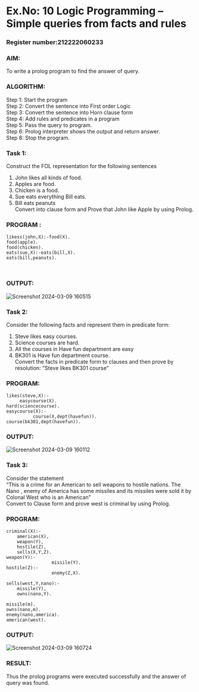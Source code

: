 # Ex.No: 10  Logic Programming –  Simple queries from facts and rules                                     
### Register number:212222060233
### AIM: 
To write a prolog program to find the answer of query. 
###  ALGORITHM:
 Step 1: Start the program <br> 
 Step 2: Convert the sentence into First order Logic  <br> 
 Step 3:  Convert the sentence into Horn clause form  <br> 
 Step 4: Add rules and predicates in a program   <br> 
 Step 5:  Pass the query to program. <br> 
 Step 6: Prolog interpreter shows the output and return answer. <br> 
 Step 8:  Stop the program.
### Task 1:
Construct the FOL representation for the following sentences <br> 
1.	John likes all kinds of food.  <br> 
2.	Apples are food.  <br> 
3.	Chicken is a food.  <br> 
4.	Sue eats everything Bill eats. <br> 
5.	 Bill eats peanuts  <br> 
   Convert into clause form and Prove that John like Apple by using Prolog. <br> 
### PROGRAM :
```
likess(john,X):-food(X).
food(apple).
food(chicken).
eats(sue,X):-eats(bill,X).
eats(bill,peanuts).



```


### OUTPUT:
![Screenshot 2024-03-09 160515](https://github.com/KATHIR1611/AI_Lab_2023-24/assets/128135186/246b8c5b-5caf-49a0-8086-9f247558610c)


### Task 2:
Consider the following facts and represent them in predicate form: <br>              
1.	Steve likes easy courses. <br> 
2.	Science courses are hard. <br> 
3. All the courses in Have fun department are easy <br> 
4. BK301 is Have fun department course.<br> 
Convert the facts in predicate form to clauses and then prove by resolution: “Steve likes BK301 course”<br> 

### PROGRAM:
```
likes(steve,X):-
     easycourse(X).
hard(sciencecourse).
easycourse(X):-
          course(X,dept(havefun)).
course(bk301,dept(havefun)).
```



### OUTPUT: 
![Screenshot 2024-03-09 160112](https://github.com/KATHIR1611/AI_Lab_2023-24/assets/128135186/e265a131-e4fc-4da6-8bd1-a348f175d071)

### Task 3:
Consider the statement <br> 
“This is a crime for an American to sell weapons to hostile nations. The Nano , enemy of America has some missiles and its missiles were sold it by Colonal West who is an American” <br> 
Convert to Clause form and prove west is criminal by using Prolog.<br> 
### PROGRAM:
```
criminal(X):-
	american(X),
	weapon(Y),
	hostile(Z),
	sells(X,Y,Z).
weapon(Y):-
                 missile(Y).
hostile(Z):-
                 enemy(Z,X).

sells(west,Y,nano):-
	missile(Y),
	owns(nano,Y).

missile(m).
owns(nano,m).
enemy(nano,america).
american(west).
```


### OUTPUT:
![Screenshot 2024-03-09 160724](https://github.com/KATHIR1611/AI_Lab_2023-24/assets/128135186/fc423f71-3f84-46dc-befe-daea77912bbb)


### RESULT:
Thus the prolog programs were executed successfully and the answer of query was found.
